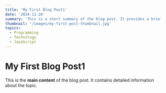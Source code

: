 ```yaml
---
title: 'My First Blog Post1'
date: '2024-11-28'
summary: 'This is a short summary of the blog post. It provides a brief introduction to the content.'
thumbnail: '/images/my-first-post-thumbnail.jpg'
topics:
  - Programming
  - Technology
  - JavaScript
---
```


# My First Blog Post1

This is the **main content** of the blog post. It contains detailed information about the topic.

